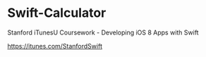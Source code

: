 # Swift-Calculator
Stanford iTunesU Coursework - Developing iOS 8 Apps with Swift

https://itunes.com/StanfordSwift
